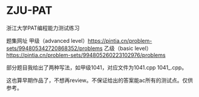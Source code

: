 # ZJU-PAT
浙江大学PAT编程能力测试练习

题集网址 
甲级（advanced level）https://pintia.cn/problem-sets/994805342720868352/problems
乙级（basic level）https://pintia.cn/problem-sets/994805260223102976/problems

部分题目我给出了两种写法，如甲级1041，对应文件为1041.cpp 1041_.cpp。

这也算早期作品了，不想再review。不保证给出的答案能ac所有的测试点。仅供参考。
